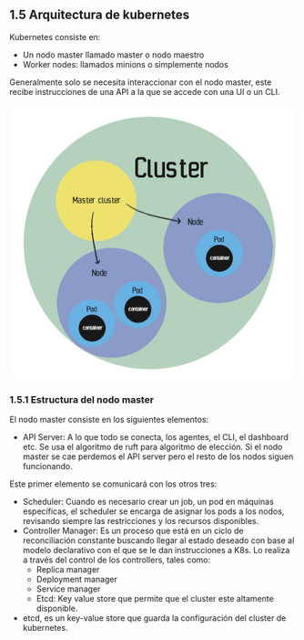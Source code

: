 ## 1.5 Arquitectura de kubernetes

Kubernetes consiste en:

-   Un nodo master llamado master o nodo maestro
-   Worker nodes: llamados minions o simplemente nodos

Generalmente solo se necesita interaccionar con el nodo master, este recibe
instrucciones de una API a la que se accede con una UI o un CLI.

![image](Notes/Kubernetes/img/arquitectura-kubernetes.jpg)

### 1.5.1 Estructura del nodo master

El nodo master consiste en los siguientes elementos:

-   API Server: A lo que todo se conecta, los agentes, el CLI, el dashboard etc.
    Se usa el algoritmo de ruft para algoritmo de elección. Si el nodo master se
    cae perdemos el API server pero el resto de los nodos siguen funcionando.

Este primer elemento se comunicará con los otros tres:

-   Scheduler: Cuando es necesario crear un job, un pod en máquinas específicas,
    el scheduler se encarga de asignar los pods a los nodos, revisando siempre
    las restricciones y los recursos disponibles.
-   Controller Manager: Es un proceso que está en un ciclo de reconciliación
    constante buscando llegar al estado deseado con base al modelo declarativo
    con el que se le dan instrucciones a K8s. Lo realiza a través del control de
    los controllers, tales como:
    -   Replica manager
    -   Deployment manager
    -   Service manager
    -   Etcd: Key value store que permite que el cluster este altamente
        disponible.
-   etcd, es un key-value store que guarda la configuración del cluster de
    kubernetes.

